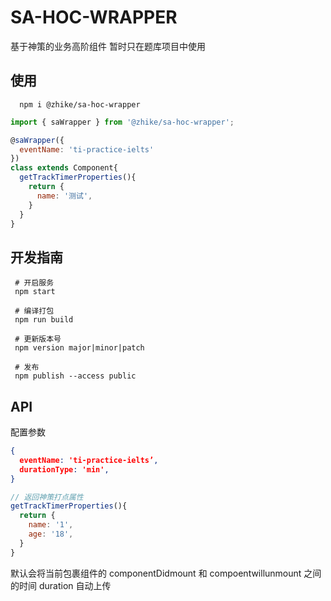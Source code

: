# SA-HOC-WRAPPER
基于神策的业务高阶组件
暂时只在题库项目中使用

## 使用
```shell
  npm i @zhike/sa-hoc-wrapper
```

```js
import { saWrapper } from '@zhike/sa-hoc-wrapper';

@saWrapper({
  eventName: 'ti-practice-ielts'
})
class extends Component{
  getTrackTimerProperties(){
    return {
      name: '测试',
    }
  }
}

```

## 开发指南
```shell
 # 开启服务
 npm start 

 # 编译打包 
 npm run build

 # 更新版本号
 npm version major|minor|patch
 
 # 发布
 npm publish --access public
```

## API
配置参数
``` json
{
  eventName: 'ti-practice-ielts’,
  durationType: 'min', 
}
```

```js
// 返回神策打点属性
getTrackTimerProperties(){
  return {
    name: '1',
    age: '18',
  }
} 
```

默认会将当前包裹组件的 componentDidmount 和 compoentwillunmount 之间的时间 duration 自动上传